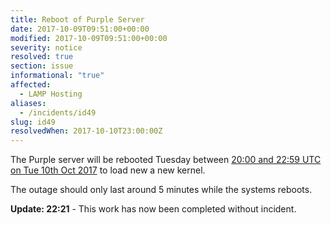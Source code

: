 ```yaml
---
title: Reboot of Purple Server
date: 2017-10-09T09:51:00+00:00
modified: 2017-10-09T09:51:00+00:00
severity: notice
resolved: true
section: issue
informational: "true"
affected:
  - LAMP Hosting
aliases:
  - /incidents/id49
slug: id49
resolvedWhen: 2017-10-10T23:00:00Z
---
```


The Purple server will be rebooted Tuesday between [20:00 and 22:59 UTC on Tue 10th Oct 2017](https://www.timeanddate.com/worldclock/fixedtime.html?iso=20171010T20&ah=3) to load new a new kernel.

The outage should only last around 5 minutes while the systems reboots.

**Update: 22:21** -  This work has now been completed without incident.

